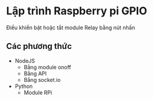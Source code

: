 # Lập trình Raspberry pi GPIO

Điều khiển bật hoặc tắt module Relay bằng nút nhấn

## Các phương thức

- NodeJS
  - Bằng module onoff
  - Bằng API
  - Bằng socket.io
- Python
  - Module RPi

